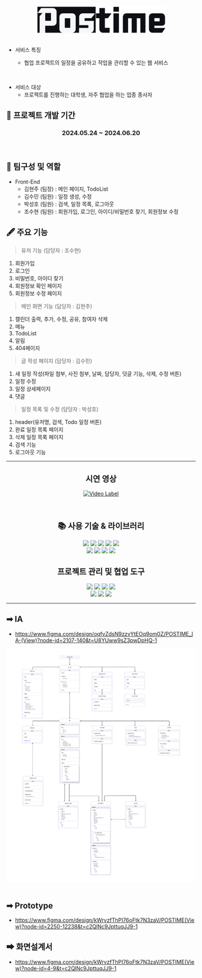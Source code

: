 <div align=center> <img src="src/image/login-logo.png" /> </div>

<br>

- 서비스 특징

  - 협업 프로젝트의 일정을 공유하고 작업을 관리할 수 있는 웹 서비스

<br>

- 서비스 대상
  - 프로젝트를 진행하는 대학생, 자주 협업을 하는 업종 종사자

## 📆 프로젝트 개발 기간

<h3 align=center> 2024.05.24 ~ 2024.06.20 </h3>
<br/>

## 🤼 팀구성 및 역할

- Front-End
  - 김현주 (팀장) : 메인 페이지, TodoList
  - 김수민 (팀원) : 일정 생성, 수정
  - 박성호 (팀원) : 검색, 일정 목록, 로그아웃
  - 조수현 (팀원) : 회원가입, 로그인, 아이디/비밀번호 찾기, 회원정보 수정
    <br/>

## 🖋 주요 기능

> 유저 기능 (담당자 : 조수현)

1. 회원가입
2. 로그인
3. 비밀번호, 아이디 찾기
4. 회원정보 확인 페이지
5. 회원정보 수정 페이지

> 메인 화면 기능 (담당자 : 김현주)

1. 캘린더 출력, 추가, 수정, 공유, 참여자 삭제
2. 메뉴
3. TodoList
4. 알림
5. 404페이지

> 글 작성 페이지 (담당자 : 김수민)

1. 새 일정 작성(파일 첨부, 사진 첨부, 날짜, 담당자, 덧글 기능, 삭제, 수정 버튼)
2. 일정 수정
3. 일정 상세페이지
4. 댓글

> 일정 목록 및 수정 (담당자 : 박성호)

1. header(유저명, 검색, Todo 일정 버튼)
2. 완료 일정 목록 페이지
3. 삭제 일정 목록 페이지
4. 검색 기능
5. 로그아웃 기능

---

## <div align=center> 시연 영상 </div>

<div align=center>

[![Video Label](http://img.youtube.com/vi/dwQGCA4aC1Y/0.jpg)](https://youtu.be/dwQGCA4aC1Y)

</div>

<br/>

## <div align=center> 📚 사용 기술 & 라이브러리 </div>

 <div align=center> 
<img src="https://img.shields.io/badge/html5-E34F26?style=for-the-badge&logo=html5&logoColor=white">
<img src="https://img.shields.io/badge/css-1572B6?style=for-the-badge&logo=css3&logoColor=white">
<img src="https://img.shields.io/badge/javascript-F7DF1E?style=for-the-badge&logo=javascript&logoColor=black"> 
<img src="https://img.shields.io/badge/react-61DAFB?style=for-the-badge&logo=react&logoColor=black">
<img src="https://img.shields.io/badge/axios-5A29E4?style=for-the-badge&logo=axios&logoColor=white">
<br/>
<img src="https://img.shields.io/badge/prettier-F7B93E?style=for-the-badge&logo=Prettier&logoColor=white">
<img src="https://img.shields.io/badge/resetCss-black?style=for-the-badge&logo=resetCss&logoColor=white">
<img src="https://img.shields.io/badge/emotion-black?style=for-the-badge&logo=emotion&logoColor=white">
<img src="https://img.shields.io/badge/Moment-black?style=for-the-badge&logo=Moment&logoColor=white">
 </div>

## <div align=center> 프로젝트 관리 및 협업 도구 </div>

 <div align=center> 
<img src="https://img.shields.io/badge/github-181717?style=for-the-badge&logo=github&logoColor=white">
<img src="https://img.shields.io/badge/git-F05032?style=for-the-badge&logo=git&logoColor=white">
<img src="https://img.shields.io/badge/-Swagger-%23Clojure?style=for-the-badge&logo=swagger&logoColor=white">
<img src="https://img.shields.io/badge/Notion-000000?style=for-the-badge&logo=notion&logoColor=white">
   <br/>
<img src="https://img.shields.io/badge/figma-%23F24E1E?style=for-the-badge&logo=figma&logoColor=white">
<img src="https://img.shields.io/static/v1?style=for-the-badge&message=Postman&color=FF6C37&logo=Postman&logoColor=FFFFFF&label=">
<img src="https://img.shields.io/badge/Slack-4A154B.svg?&style=for-the-badge&logo=Slack&logoColor=white">
 </div>

---

<h2> ➡ IA</h2>

- https://www.figma.com/design/oqfvZdsN9zzvYtEOq9om0Z/POSTIME_IA-(View)?node-id=2107-140&t=U8YUww9sZ3pwDpHQ-1
<div align=center> <img src="src/image//AI.png" /> </div>

<br/>
<h2> ➡ Prototype</h2>

- https://www.figma.com/design/kWrvzfThPI76oFtk7N3zaV/POSTIME(View)?node-id=2250-12238&t=c2QlNc9JpttuqJJ9-1

<h2> ➡ 화면설계서</h2>

- https://www.figma.com/design/kWrvzfThPI76oFtk7N3zaV/POSTIME(View)?node-id=4-9&t=c2QlNc9JpttuqJJ9-1
